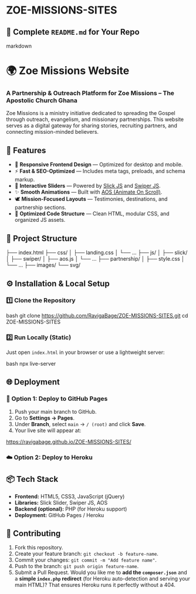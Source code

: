 # ZOE-MISSIONS-SITES

## 🧾 Complete `README.md` for Your Repo
markdown
# 🌍 Zoe Missions Website

### A Partnership & Outreach Platform for Zoe Missions – The Apostolic Church Ghana

Zoe Missions is a ministry initiative dedicated to spreading the Gospel through outreach, evangelism, and missionary partnerships. This website serves as a digital gateway for sharing stories, recruiting partners, and connecting mission-minded believers.

## 🚀 Features

- 🎨 **Responsive Frontend Design** — Optimized for desktop and mobile.
- ⚡ **Fast & SEO-Optimized** — Includes meta tags, preloads, and schema markup.
- 🧭 **Interactive Sliders** — Powered by [Slick JS](https://kenwheeler.github.io/slick/) and [Swiper JS](https://swiperjs.com/).
- ✨ **Smooth Animations** — Built with [AOS (Animate On Scroll)](https://michalsnik.github.io/aos/).
- 🕊️ **Mission-Focused Layouts** — Testimonies, destinations, and partnership sections.
- 🧠 **Optimized Code Structure** — Clean HTML, modular CSS, and organized JS assets.

## 🧩 Project Structure


├── index.html
├── css/
│   ├── landing.css
│   └── ...
├── js/
│   ├── slick/
│   ├── swiper/
│   ├── aos.js
│   └── ...
├── partnership/
│   ├── style.css
│   └── ...
├── images/
└── svg/

## ⚙️ Installation & Local Setup

### 1️⃣ Clone the Repository

bash
git clone https://github.com/RavigaBage/ZOE-MISSIONS-SITES.git
cd ZOE-MISSIONS-SITES

### 2️⃣ Run Locally (Static)

Just open `index.html` in your browser or use a lightweight server:

bash
npx live-server


## 🌐 Deployment

### 🚀 Option 1: Deploy to GitHub Pages

1. Push your main branch to GitHub.
2. Go to **Settings → Pages**.
3. Under **Branch**, select `main` → `/ (root)` and click **Save**.
4. Your live site will appear at:

https://ravigabage.github.io/ZOE-MISSIONS-SITES/


### ☁️ Option 2: Deploy to Heroku


## 📦 Tech Stack

* **Frontend:** HTML5, CSS3, JavaScript (jQuery)
* **Libraries:** Slick Slider, Swiper JS, AOS
* **Backend (optional):** PHP (for Heroku support)
* **Deployment:** GitHub Pages / Heroku


## 💬 Contributing

1. Fork this repository.
2. Create your feature branch: `git checkout -b feature-name`.
3. Commit your changes: `git commit -m "Add feature name"`.
4. Push to the branch: `git push origin feature-name`.
5. Submit a Pull Request.
Would you like me to **add the `composer.json`** and a **simple `index.php` redirect** (for Heroku auto-detection and serving your main HTML)?
That ensures Heroku runs it perfectly without a 404.

